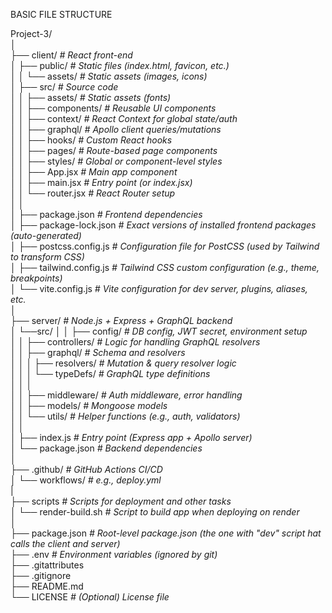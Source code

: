 BASIC FILE STRUCTURE

Project-3/  
│  
├── client/                           *# React front-end*    
│     ├── public/                     *# Static files (index.html, favicon, etc.)*    
│     │     └── assets/               *# Static assets (images, icons)*    
│     ├── src/                        *# Source code*    
│     │     ├── assets/               *# Static assets (fonts)*    
│     │     ├── components/           *# Reusable UI components*    
│     │     ├── context/              *# React Context for global state/auth*    
│     │     ├── graphql/              *# Apollo client queries/mutations*    
│     │     ├── hooks/                *# Custom React hooks*    
│     │     ├── pages/                *# Route-based page components*    
│     │     ├── styles/               *# Global or component-level styles*    
│     │     ├── App.jsx               *# Main app component*    
│     │     ├── main.jsx              *# Entry point (or index.jsx)*    
│     │     └── router.jsx            *# React Router setup*    
│     │  
│     ├── package.json                *# Frontend dependencies*    
│     ├── package-lock.json           *# Exact versions of installed frontend packages (auto-generated)*    
│     ├── postcss.config.js           *# Configuration file for PostCSS (used by Tailwind to transform CSS)*    
│     ├── tailwind.config.js          *# Tailwind CSS custom configuration (e.g., theme, breakpoints)*   
│     └── vite.config.js              *# Vite configuration for dev server, plugins, aliases, etc.*    
│  
├── server/                           *# Node.js + Express + GraphQL backend*  
│     └──src/
│     │   ├── config/                 *# DB config, JWT secret, environment setup*    
│     │   ├── controllers/            *# Logic for handling GraphQL resolvers*    
│     │   ├── graphql/                *# Schema and resolvers*    
│     │   │    ├── resolvers/         *# Mutation & query resolver logic*    
│     │   │    └── typeDefs/          *# GraphQL type definitions*   
│     │   │  
│     │   ├── middleware/             *# Auth middleware, error handling*    
│     │   ├── models/                 *# Mongoose models*    
│     │   └── utils/                  *# Helper functions (e.g., auth, validators)*   
│     │    
│     ├── index.js                    *# Entry point (Express app + Apollo server)*    
│     └── package.json                *# Backend dependencies*    
│  
├── .github/                          *# GitHub Actions CI/CD*    
│     └── workflows/                  *# e.g., deploy.yml*    
|  
├── scripts                           *# Scripts for deployment and other tasks*    
│     └── render-build.sh             *# Script to build app when deploying on render*    
│  
├── package.json                      *# Root-level package.json (the one with "dev" script hat calls the client and server)*    
├── .env                              *# Environment variables (ignored by git)*    
├── .gitattributes     
├── .gitignore                   
├── README.md                    
└── LICENSE                           *# (Optional) License file*    
